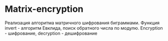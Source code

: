 # Matrix-encryption
Реализация алгоритма матричного шифрования биграммами.
 Функция invert - алгоритм Евклида, поиск обратного числа по модулю.
 Encryption - шифрование, decryption - дешифрование
